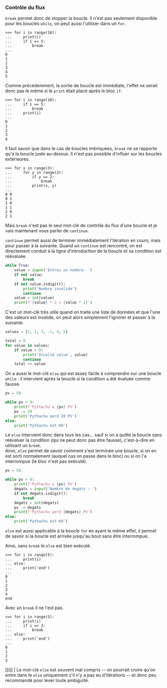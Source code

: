### Contrôle du flux

`break` permet donc de stopper la boucle.
Il n'est pas seulement disponible pour les boucles `while`, on peut aussi l'utiliser dans un `for`.

```pycon
>>> for i in range(10):
...     print(i)
...     if i == 5:
...         break
... 
0
1
2
3
4
5
```

Comme précédemment, la sortie de boucle est immédiate, l'effet ne serait donc pas le même si le `print` était placé après le bloc `if`.

```pycon
>>> for i in range(10):
...     if i == 5:
...         break
...     print(i)
... 
0
1
2
3
4
```

Il faut savoir que dans le cas de boucles imbriquées, `break` ne se rapporte qu'à la boucle juste au-dessus.
Il n'est pas possible d'influer sur les boucles extérieures.

```pycon
>>> for x in range(3):
...     for y in range(3):
...         if y == 2:
...             break
...         print(x, y)
... 
0 0
0 1
1 0
1 1
2 0
2 1
```

Mais `break` n'est pas le seul mot-clé de contrôle du flux d'une boucle et je vais maintenant vous parler de `continue`.

`continue` permet aussi de terminer immédiatement l'itération en cours, mais pour passer à la suivante.
Quand un `continue` est rencontré, on est directement conduit à la ligne d'introduction de la boucle et sa condition est réévaluée.

```python
while True:
    value = input('Entrez un nombre: ')
    if not value:
        break
    if not value.isdigit():
        print('Nombre invalide')
        continue
    value = int(value)
    print(f'{value} * 2 = {value * 2}')
```

C'est un mot-clé très utile quand on traite une liste de données et que l'une des valeurs est invalide, on peut alors simplement l'ignorer et passer à la suivante.

```python
values = [1, 2, 3, -1, 4, 5]

total = 0
for value in values:
    if value < 0:
        print('Invalid value', value)
        continue
    total += value
```

On a aussi le mot-clé `else` qui est assez facile à comprendre sur une boucle `while` : il intervient après la boucle si la condition a été évaluée comme fausse.

```python
pv = 50

while pv > 0:
    print(f'Pythachu a {pv} PV')
    pv -= 20
    print('Pythachu perd 20 PV')
else:
    print('Pythachu est KO')
```

Le `else` intervient donc dans tous les cas… sauf si on a quitté la boucle sans réévaluer la condition (qui ne peut donc pas être fausse), c'est-à-dire en utilisant un `break`.  
Ainsi, `else` permet de savoir comment s'est terminée une boucle, si on en est sorti normalement (auquel cas on passe dans le bloc) ou si on l'a interrompue (le bloc n'est pas exécuté).

```python
pv = 50

while pv > 0:
    print(f'Pythachu a {pv} PV')
    degats = input('Nombre de degats : ')
    if not degats.isdigit():
        break
    degats = int(degats)
    pv -= degats
    print(f'Pythachu perd {degats} PV')
else:
    print('Pythachu est KO')
```

`else` est aussi applicable à la boucle `for` en ayant le même effet, il permet de savoir si la boucle est arrivée jusqu'au bout sans être interrompue.

Ainsi, sans `break` le `else` est bien exécuté.

```pycon
>>> for i in range(5):
...     print(i)
... else:
...     print('end')
... 
0
1
2
3
4
end
```

Avec un `break` il ne l'est pas.

```pycon
>>> for i in range(5):
...     print(i)
...     if i == 3:
...         break
... else:
...     print('end')
... 
0
1
2
3

```

[[i]]
| Le mot-clé `else` est souvent mal compris -- on pourrait croire qu'on entre dans le `else` uniquement s'il n'y a pas eu d'itérations -- et donc peu recommandé pour lever toute ambiguïté.
